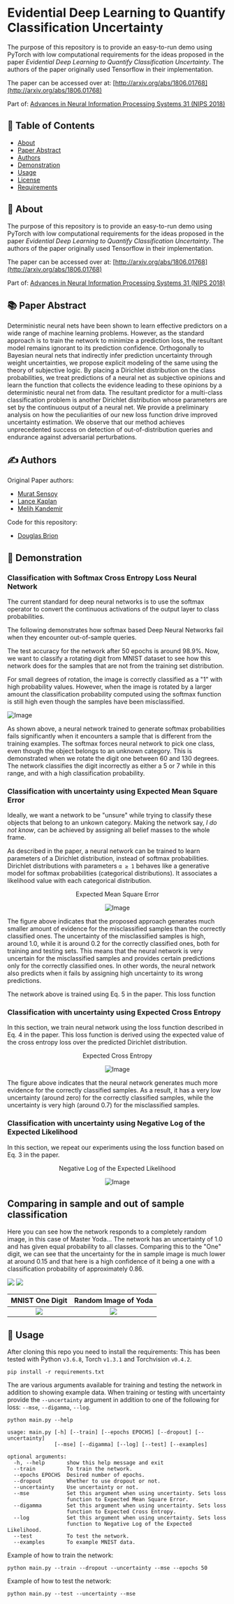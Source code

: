# Evidential Deep Learning to Quantify Classification Uncertainty

The purpose of this repository is to provide an easy-to-run demo using PyTorch with low computational requirements for the ideas proposed in the paper *Evidential Deep Learning to Quantify Classification Uncertainty*. The authors of the paper originally used Tensorflow in their implementation.

The paper can be accessed over at: [http://arxiv.org/abs/1806.01768](http://arxiv.org/abs/1806.01768)

Part of: [Advances in Neural Information Processing Systems 31 (NIPS 2018)](https://papers.nips.cc/book/advances-in-neural-information-processing-systems-31-2018)

## 📝 Table of Contents
- [About](#about)
- [Paper Abstract](#abstract)
- [Authors](#authors)
- [Demonstration](#demonstration)
- [Usage](#usage)
- [License](./LICENSE)
- [Requirements](./requirements.txt)

## 🧐 About <a name = "about"></a>
The purpose of this repository is to provide an easy-to-run demo using PyTorch with low computational requirements for the ideas proposed in the paper *Evidential Deep Learning to Quantify Classification Uncertainty*. The authors of the paper originally used Tensorflow in their implementation.

The paper can be accessed over at: [http://arxiv.org/abs/1806.01768](http://arxiv.org/abs/1806.01768)

Part of: [Advances in Neural Information Processing Systems 31 (NIPS 2018)](https://papers.nips.cc/book/advances-in-neural-information-processing-systems-31-2018)

## 📚 Paper Abstract <a name = "abstract"></a>

Deterministic neural nets have been shown to learn effective predictors on a wide range of machine learning problems. However, as the standard approach is to train the network to minimize a prediction loss, the resultant model remains ignorant to its prediction confidence. Orthogonally to Bayesian neural nets that indirectly infer prediction uncertainty through weight uncertainties, we propose explicit modeling of the same using the theory of subjective logic. By placing a Dirichlet distribution on the class probabilities, we treat predictions of a neural net as subjective opinions and learn the function that collects the evidence leading to these opinions by a deterministic neural net from data. The resultant predictor for a multi-class classification problem is another Dirichlet distribution whose parameters are set by the continuous output of a neural net. We provide a preliminary analysis on how the peculiarities of our new loss function drive improved uncertainty estimation. We observe that our method achieves unprecedented success on detection of out-of-distribution queries and endurance against adversarial perturbations.

## ✍️ Authors <a name = "authors"></a>
Original Paper authors:
- [Murat Sensoy](https://papers.nips.cc/author/murat-sensoy-11083)
- [Lance Kaplan](https://papers.nips.cc/author/lance-kaplan-11084)
- [Melih Kandemir](https://papers.nips.cc/author/melih-kandemir-11085)

Code for this repository:
- [Douglas Brion](https://github.com/dougbrion)

## 🏁 Demonstration <a name = "demonstration"></a>

### Classification with Softmax Cross Entropy Loss Neural Network

The current standard for deep neural networks is to use the softmax operator to convert the continuous activations of the output layer to class probabilities.

The following demonstrates how softmax based Deep Neural Networks fail when they encounter out-of-sample queries.

The test accuracy for the network after 50 epochs is around 98.9%. Now, we want to classify a rotating digit from MNIST dataset to see how this network does for the samples that are not from the training set distribution.

For small degrees of rotation, the image is correctly classified as a "1" with high probability values. However, when the image is rotated by a larger amount the classification probability computed using the softmax function is still high even though the samples have been misclassified.

![Image](./results/rotate.jpg)

As shown above, a neural network trained to generate softmax probabilities fails significantly when it encounters a sample that is different from the training examples. The softmax forces neural network to pick one class, even though the object belongs to an unknown category. This is demonstrated when we rotate the digit one between 60 and 130 degrees. The network classifies the digit incorrectly as either a 5 or 7 while in this range, and with a high classification probability.

### Classification with uncertainty using Expected Mean Square Error

Ideally, we want a network to be "unsure" while trying to classify these objects that belong to an unkown category. Making the network say, *I do not know*, can be achieved by assigning all belief masses to the whole frame.

As described in the paper, a neural network can be trained to learn parameters of a Dirichlet distribution, instead of softmax probabilities. Dirichlet distributions with parameters  `α ≥ 1` behaves like a generative model for softmax probabilities (categorical distributions). It associates a likelihood value with each categorical distribution.

<div align="center">
Expected Mean Square Error

![Image](./results/rotate_uncertainty_mse.jpg)
</div>

The figure above indicates that the proposed approach generates much smaller amount of evidence for the misclassified samples than the correctly classified ones. The uncertainty of the misclassified samples is high, around 1.0, while it is around 0.2 for the correctly classified ones, both for training and testing sets. This means that the neural network is very uncertain for the misclassified samples and provides certain predictions only for the correctly classified ones. In other words, the neural network also predicts when it fails by assigning high uncertainty to its wrong predictions.

The network above is trained using Eq. 5 in the paper. This loss function 

### Classification with uncertainty using Expected Cross Entropy

In this section, we train neural network using the loss function described in Eq. 4 in the paper. This loss function is derived using the expected value of the cross entropy loss over the predicted Dirichlet distribution.

<div align="center">
Expected Cross Entropy

![Image](./results/rotate_uncertainty_digamma.jpg)
</div>


The figure above indicates that the neural network generates much more evidence for the correctly classified samples. As a result, it has a very low uncertainty (around zero) for the correctly classified samples, while the uncertainty is very high (around 0.7) for the misclassified samples.

### Classification with uncertainty using Negative Log of the Expected Likelihood

In this section, we repeat our experiments using the loss function based on Eq. 3 in the paper.

<div align="center">
Negative Log of the Expected Likelihood

![Image](./results/rotate_uncertainty_log.jpg)
</div>

## Comparing in sample and out of sample classification

Here you can see how the network responds to a completely random image, in this case of Master Yoda... The network has an uncertainty of 1.0 and has given equal probability to all classes. Comparing this to the "One" digit, we can see that the uncertainty for the in sample image is much lower at around 0.15 and that here is a high confidence of it being a one with a classification probability of approximately 0.86.

![](./results/yoda.jpg) ![](./results/one.jpg)

MNIST One Digit             |  Random Image of Yoda
:-------------------------:|:-------------------------:
![](./results/one.jpg)  |  ![](./results/yoda.jpg)

## 🎈 Usage <a name = "usage"></a>

After cloning this repo you need to install the requirements:
This has been tested with Python `v3.6.8`, Torch `v1.3.1` and Torchvision `v0.4.2`.

```shell
pip install -r requirements.txt
```

The are various arguments available for training and testing the network in addition to showing example data. When training or testing with uncertainty provide the `--uncertainty` argument in addition to one of the following for loss: `--mse`, `--digamma`, `--log`.

```shell
python main.py --help

usage: main.py [-h] [--train] [--epochs EPOCHS] [--dropout] [--uncertainty]
               [--mse] [--digamma] [--log] [--test] [--examples]

optional arguments:
  -h, --help       show this help message and exit
  --train          To train the network.
  --epochs EPOCHS  Desired number of epochs.
  --dropout        Whether to use dropout or not.
  --uncertainty    Use uncertainty or not.
  --mse            Set this argument when using uncertainty. Sets loss
                   function to Expected Mean Square Error.
  --digamma        Set this argument when using uncertainty. Sets loss
                   function to Expected Cross Entropy.
  --log            Set this argument when using uncertainty. Sets loss
                   function to Negative Log of the Expected Likelihood.
  --test           To test the network.
  --examples       To example MNIST data.
```

Example of how to train the network:

```shell
python main.py --train --dropout --uncertainty --mse --epochs 50
```


Example of how to test the network:

```shell
python main.py --test --uncertainty --mse
```





